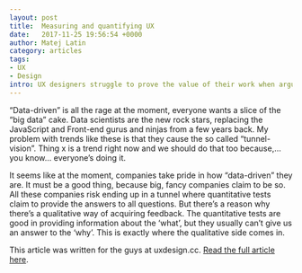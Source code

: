 ```yaml
---
layout: post
title:  Measuring and quantifying UX
date:   2017-11-25 19:56:54 +0000
author: Matej Latin
category: articles
tags:
- UX
- Design
intro: UX designers struggle to prove the value of their work when arguments like “user experience is hard to measure” or “how can you prove that it’s better?” start flying around. Let’s take a look at three methods that can help us prove that our work does make a difference.
---
```


“Data-driven” is all the rage at the moment, everyone wants a slice of the “big data” cake. Data scientists are the new rock stars, replacing the JavaScript and Front-end gurus and ninjas from a few years back. My problem with trends like these is that they cause the so called “tunnel-vision”. Thing x is a trend right now and we should do that too because,… you know… everyone’s doing it.

It seems like at the moment, companies take pride in how “data-driven” they are. It must be a good thing, because big, fancy companies claim to be so. All these companies risk ending up in a tunnel where quantitative tests claim to provide the answers to all questions. But there’s a reason why there’s a qualitative way of acquiring feedback. The quantitative tests are good in providing information about the ‘what’, but they usually can’t give us an answer to the ‘why’. This is exactly where the qualitative side comes in.

This article was written for the guys at uxdesign.cc. [Read the full article here](https://uxdesign.cc/measuring-and-quantifying-user-experience-8f555f07363d).